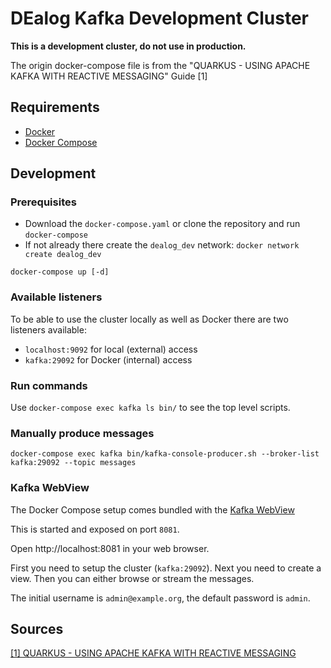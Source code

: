 # DEalog Kafka Development Cluster

**This is a development cluster, do not use in production.**

The origin docker-compose file is from the
"QUARKUS - USING APACHE KAFKA WITH REACTIVE MESSAGING" Guide [1]

## Requirements

- [Docker](https://docker.io)
- [Docker Compose](https://docs.docker.com/compose)

## Development

### Prerequisites

- Download the `docker-compose.yaml` or clone the repository and run
  `docker-compose`
- If not already there create the `dealog_dev` network:
  `docker network create dealog_dev`

```
docker-compose up [-d]
```

### Available listeners

To be able to use the cluster locally as well as Docker there are two listeners
available:

- `localhost:9092` for local (external) access
- `kafka:29092` for Docker (internal) access

### Run commands

Use `docker-compose exec kafka ls bin/` to see the top level scripts.

### Manually produce messages

```
docker-compose exec kafka bin/kafka-console-producer.sh --broker-list kafka:29092 --topic messages
```

### Kafka WebView

The Docker Compose setup comes bundled with the
[Kafka WebView](https://github.com/SourceLabOrg/kafka-webview)

This is started and exposed on port `8081`.

Open http://localhost:8081 in your web browser.

First you need to setup the cluster (`kafka:29092`). Next you need to create a
view. Then you can either browse or stream the messages.

The initial username is `admin@example.org`, the default password is `admin`.

## Sources

[[1] QUARKUS - USING APACHE KAFKA WITH REACTIVE MESSAGING](https://quarkus.io/guides/kafka)
